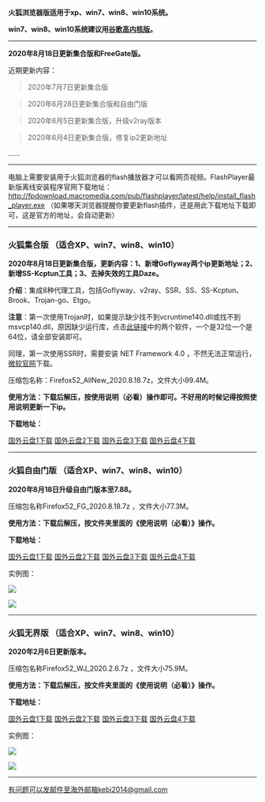 **火狐浏览器版适用于xp、win7、win8、win10系统。**

**win7、win8、win10系统建议用[谷歌高内核版](https://github.com/Alvin9999/new-pac/wiki/%E9%AB%98%E5%86%85%E6%A0%B8%E7%89%88)。**

***

**2020年8月18日更新集合版和FreeGate版。**


近期更新内容：

> 2020年7月7日更新集合版

> 2020年6月28日更新集合版和自由门版

> 2020年6月5日更新集合版，升级v2ray版本

> 2020年6月4日更新集合版，修复ip2更新地址

......


***

电脑上需要安装用于火狐浏览器的flash播放器才可以看网页视频。FlashPlayer最新版离线安装程序官网下载地址：
http://fpdownload.macromedia.com/pub/flashplayer/latest/help/install_flash_player.exe （如果哪天浏览器提醒你要更新flash插件，还是用此下载地址下载即可，这是官方的地址，会自动更新）

***


### 火狐集合版 （适合XP、win7、win8、win10）

**2020年8月18日更新集合版，更新内容：1、新增Goflyway两个ip更新地址；2、新增SS-Kcptun工具；3、去掉失效的工具Daze。**

**介绍**：集成8种代理工具，包括Goflyway、v2ray、SSR、SS、SS-Kcptun、Brook、Trojan-go、Etgo。

**注意**：第一次使用Trojan时，如果提示缺少找不到vcruntime140.dll或找不到msvcp140.dll，原因缺少运行库，点击[此链接](https://www.microsoft.com/en-us/download/details.aspx?id=48145)中的两个软件，一个是32位一个是64位，请全部安装即可。

同理，第一次使用SSR时，需要安装 NET Framework 4.0 ，不然无法正常运行，[微软官网](https://www.microsoft.com/zh-cn/download/details.aspx?id=17718)下载。

压缩包名称：Firefox52_AllNew_2020.8.18.7z，文件大小99.4M。

**使用方法：下载后解压，按使用说明（必看）操作即可。不好用的时候记得按照使用说明更新一下ip。**

**下载地址：**

[国外云盘1下载](http://45.88.43.37/Firefox52_AllNew_2020.8.18.7z) 
[国外云盘2下载](http://89.163.224.142/Firefox52_AllNew_2020.8.18.7z) 
[国外云盘3下载](http://45.147.201.142/Firefox52_AllNew_2020.8.18.7z) 
[国外云盘4下载](http://173.0.55.67/html/2020818/Firefox52_AllNew_2020.8.18.7z) 


***

### 火狐自由门版 （适合XP、win7、win8、win10）

**2020年8月18日升级自由门版本至7.88。**

压缩包名称Firefox52_FG_2020.8.18.7z  ，文件大小77.3M。

**使用方法：下载后解压，按文件夹里面的《使用说明（必看）》操作。**

**下载地址：**

[国外云盘1下载](http://45.88.43.37/Firefox52_FG_2020.8.18.7z) 
[国外云盘2下载](http://89.163.224.142/Firefox52_FG_2020.8.18.7z) 
[国外云盘3下载](http://45.147.201.142/Firefox52_FG_2020.8.18.7z) 
[国外云盘4下载](http://173.0.55.67/html/2020818/Firefox52_FG_2020.8.18.7z) 

实例图：

![](https://cdn.jsdelivr.net/gh/Alvin9999/pac2/softimag/52fg1.png)

![](https://cdn.jsdelivr.net/gh/Alvin9999/PAC/download/52freegate.PNG)

***

### 火狐无界版 （适合XP、win7、win8、win10）

**2020年2月6日更新版本。**

压缩包名称Firefox52_WJ_2020.2.6.7z ，文件大小75.9M。

**使用方法：下载后解压，按文件夹里面的《使用说明（必看）》操作。**

**下载地址：**

[国外云盘1下载](http://45.88.43.37/Firefox52_WJ_2020.2.6.7z) 
[国外云盘2下载](http://89.163.224.142/Firefox52_WJ_2020.2.6.7z) 
[国外云盘3下载](http://45.147.201.142/Firefox52_WJ_2020.2.6.7z) 
[国外云盘4下载](http://173.0.55.67/html/2020223/Firefox52_WJ_2020.2.6.7z) 


实例图：

![](https://cdn.jsdelivr.net/gh/Alvin9999/pac2/softimag/52wuj1.png)

![](https://cdn.jsdelivr.net/gh/Alvin9999/PAC/download/52wujie1.PNG)

***



有问题可以发邮件至海外邮箱kebi2014@gmail.com